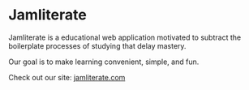 <h1>Jamliterate</h1>

Jamliterate is a educational web application motivated to subtract the boilerplate processes 
of studying that delay mastery.

Our goal is to make learning convenient, simple, and fun.

Check out our site: [jamliterate.com](https://www.jamliterate.com)
